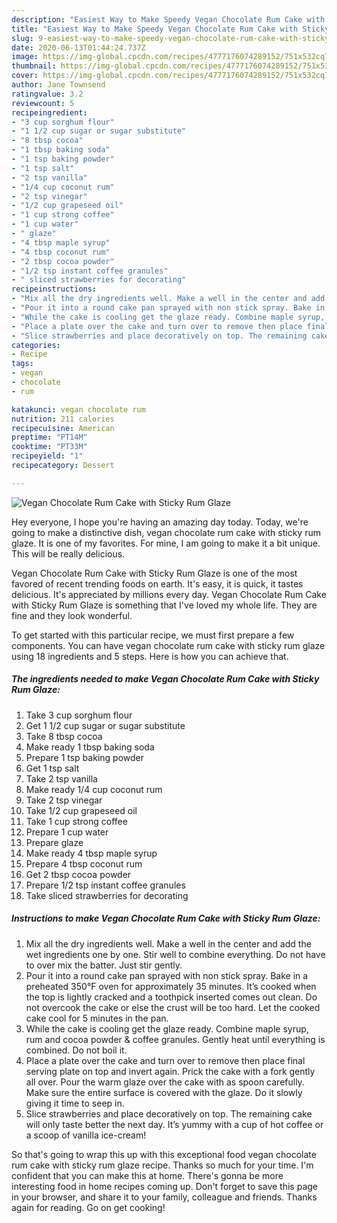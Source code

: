 ```yaml
---
description: "Easiest Way to Make Speedy Vegan Chocolate Rum Cake with Sticky Rum Glaze"
title: "Easiest Way to Make Speedy Vegan Chocolate Rum Cake with Sticky Rum Glaze"
slug: 9-easiest-way-to-make-speedy-vegan-chocolate-rum-cake-with-sticky-rum-glaze
date: 2020-06-13T01:44:24.737Z
image: https://img-global.cpcdn.com/recipes/4777176074289152/751x532cq70/vegan-chocolate-rum-cake-with-sticky-rum-glaze-recipe-main-photo.jpg
thumbnail: https://img-global.cpcdn.com/recipes/4777176074289152/751x532cq70/vegan-chocolate-rum-cake-with-sticky-rum-glaze-recipe-main-photo.jpg
cover: https://img-global.cpcdn.com/recipes/4777176074289152/751x532cq70/vegan-chocolate-rum-cake-with-sticky-rum-glaze-recipe-main-photo.jpg
author: Jane Townsend
ratingvalue: 3.2
reviewcount: 5
recipeingredient:
- "3 cup sorghum flour"
- "1 1/2 cup sugar or sugar substitute"
- "8 tbsp cocoa"
- "1 tbsp baking soda"
- "1 tsp baking powder"
- "1 tsp salt"
- "2 tsp vanilla"
- "1/4 cup coconut rum"
- "2 tsp vinegar"
- "1/2 cup grapeseed oil"
- "1 cup strong coffee"
- "1 cup water"
- " glaze"
- "4 tbsp maple syrup"
- "4 tbsp coconut rum"
- "2 tbsp cocoa powder"
- "1/2 tsp instant coffee granules"
- " sliced strawberries for decorating"
recipeinstructions:
- "Mix all the dry ingredients well. Make a well in the center and add the wet ingredients one by one. Stir well to combine everything. Do not have to over mix the batter. Just stir gently."
- "Pour it into a round cake pan sprayed with non stick spray. Bake in a preheated 350°F oven for approximately 35 minutes. It’s cooked when the top is lightly cracked and a toothpick inserted comes out clean. Do not overcook the cake or else the crust will be too hard. Let the cooked cake cool for 5 minutes in the pan."
- "While the cake is cooling get the glaze ready. Combine maple syrup, rum and cocoa powder &amp; coffee  granules. Gently heat until everything is combined. Do not boil it."
- "Place a plate over the cake and turn over to remove then place final serving plate on top and invert again. Prick the cake with a fork gently all over. Pour the warm glaze over the cake with as spoon carefully. Make sure the entire surface is covered with the glaze. Do it slowly giving it time to seep in."
- "Slice strawberries and place decoratively on top. The remaining cake will only taste better the next day.  It’s yummy with a cup of hot coffee or a scoop of vanilla ice-cream!"
categories:
- Recipe
tags:
- vegan
- chocolate
- rum

katakunci: vegan chocolate rum 
nutrition: 211 calories
recipecuisine: American
preptime: "PT14M"
cooktime: "PT33M"
recipeyield: "1"
recipecategory: Dessert

---
```



![Vegan Chocolate Rum Cake with Sticky Rum Glaze](https://img-global.cpcdn.com/recipes/4777176074289152/751x532cq70/vegan-chocolate-rum-cake-with-sticky-rum-glaze-recipe-main-photo.jpg)

Hey everyone, I hope you're having an amazing day today. Today, we're going to make a distinctive dish, vegan chocolate rum cake with sticky rum glaze. It is one of my favorites. For mine, I am going to make it a bit unique. This will be really delicious.



Vegan Chocolate Rum Cake with Sticky Rum Glaze is one of the most favored of recent trending foods on earth. It's easy, it is quick, it tastes delicious. It's appreciated by millions every day. Vegan Chocolate Rum Cake with Sticky Rum Glaze is something that I've loved my whole life. They are fine and they look wonderful.


To get started with this particular recipe, we must first prepare a few components. You can have vegan chocolate rum cake with sticky rum glaze using 18 ingredients and 5 steps. Here is how you can achieve that.

##### The ingredients needed to make Vegan Chocolate Rum Cake with Sticky Rum Glaze:

1. Take 3 cup sorghum flour
1. Get 1 1/2 cup sugar or sugar substitute
1. Take 8 tbsp cocoa
1. Make ready 1 tbsp baking soda
1. Prepare 1 tsp baking powder
1. Get 1 tsp salt
1. Take 2 tsp vanilla
1. Make ready 1/4 cup coconut rum
1. Take 2 tsp vinegar
1. Take 1/2 cup grapeseed oil
1. Take 1 cup strong coffee
1. Prepare 1 cup water
1. Prepare  glaze
1. Make ready 4 tbsp maple syrup
1. Prepare 4 tbsp coconut rum
1. Get 2 tbsp cocoa powder
1. Prepare 1/2 tsp instant coffee granules
1. Take  sliced strawberries for decorating




##### Instructions to make Vegan Chocolate Rum Cake with Sticky Rum Glaze:

1. Mix all the dry ingredients well. Make a well in the center and add the wet ingredients one by one. Stir well to combine everything. Do not have to over mix the batter. Just stir gently.
1. Pour it into a round cake pan sprayed with non stick spray. Bake in a preheated 350°F oven for approximately 35 minutes. It’s cooked when the top is lightly cracked and a toothpick inserted comes out clean. Do not overcook the cake or else the crust will be too hard. Let the cooked cake cool for 5 minutes in the pan.
1. While the cake is cooling get the glaze ready. Combine maple syrup, rum and cocoa powder &amp; coffee  granules. Gently heat until everything is combined. Do not boil it.
1. Place a plate over the cake and turn over to remove then place final serving plate on top and invert again. Prick the cake with a fork gently all over. Pour the warm glaze over the cake with as spoon carefully. Make sure the entire surface is covered with the glaze. Do it slowly giving it time to seep in.
1. Slice strawberries and place decoratively on top. The remaining cake will only taste better the next day.  It’s yummy with a cup of hot coffee or a scoop of vanilla ice-cream!




So that's going to wrap this up with this exceptional food vegan chocolate rum cake with sticky rum glaze recipe. Thanks so much for your time. I'm confident that you can make this at home. There's gonna be more interesting food in home recipes coming up. Don't forget to save this page in your browser, and share it to your family, colleague and friends. Thanks again for reading. Go on get cooking!
